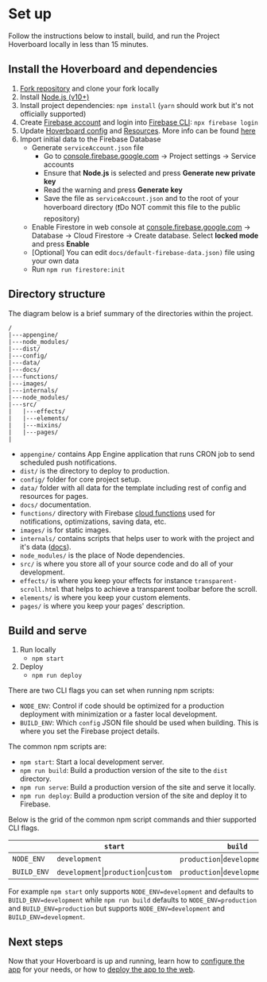 # Set up

Follow the instructions below to install, build, and run the
Project Hoverboard locally in less than 15 minutes.

## Install the Hoverboard and dependencies

1. [Fork repository](https://github.com/gdg-x/hoverboard/fork) and clone your fork locally
1. Install [Node.js (v10+)](https://nodejs.org/en/download/)
1. Install project dependencies: `npm install` (`yarn` should work but it's not officially supported)
1. Create [Firebase account](https://console.firebase.google.com) and login into [Firebase CLI](https://firebase.google.com/docs/cli/): `npx firebase login`
1. Update [Hoverboard config](/config) and [Resources](/data). More info can be found [here](01-configure-app.md)
1. Import initial data to the Firebase Database
   - Generate `serviceAccount.json` file
     - Go to [console.firebase.google.com](https://console.firebase.google.com) -> Project settings -> Service accounts
     - Ensure that **Node.js** is selected and press **Generate new private key**
     - Read the warning and press **Generate key**
     - Save the file as `serviceAccount.json` and to the root of your hoverboard directory (❗Do NOT commit this file to the public repository)
   - Enable Firestore in web console at [console.firebase.google.com](https://console.firebase.google.com) -> Database -> Cloud Firestore -> Create database. Select **locked mode** and press **Enable**
   - [Optional] You can edit `docs/default-firebase-data.json)` file using your own data
   - Run `npm run firestore:init`

## Directory structure

The diagram below is a brief summary of the directories within the project.

    /
    |---appengine/
    |---node_modules/
    |---dist/
    |---config/
    |---data/
    |---docs/
    |---functions/
    |---images/
    |---internals/
    |---node_modules/
    |---src/
    |   |---effects/
    |   |---elements/
    |   |---mixins/
    |   |---pages/
    |

- `appengine/` contains App Engine application that runs CRON job to send scheduled push notifications.
- `dist/` is the directory to deploy to production.
- `config/` folder for core project setup.
- `data/` folder with all data for the template including rest of config and resources for pages.
- `docs/` documentation.
- `functions/` directory with Firebase [cloud functions](https://firebase.google.com/docs/functions/) used for notifications, optimizations, saving data, etc.
- `images/` is for static images.
- `internals/` contains scripts that helps user to work with the project and it's data ([docs](./firebase-utils.md)).
- `node_modules/` is the place of Node dependencies.
- `src/` is where you store all of your source code and do all of your development.
- `effects/` is where you keep your effects for instance `transparent-scroll.html` that helps to achieve a transparent toolbar before the scroll.
- `elements/` is where you keep your custom elements.
- `pages/` is where you keep your pages' description.

## Build and serve

1. Run locally
   - `npm start`
1. Deploy
   - `npm run deploy`

There are two CLI flags you can set when running npm scripts:

- `NODE_ENV`: Control if code should be optimized for a production deployment with minimization or a faster local development.
- `BUILD_ENV`: Which `config` JSON file should be used when building. This is where you set the Firebase project details.

The common npm scripts are:

- `npm start`: Start a local development server.
- `npm run build`: Build a production version of the site to the `dist` directory.
- `npm run serve`: Build a production version of the site and serve it locally.
- `npm run deploy`: Build a production version of the site and deploy it to Firebase.

Below is the grid of the common npm script commands and thier supported CLI flags.

|             | `start`                               | `build`                               | `serve`                               | `deploy`                              |
| ----------- | ------------------------------------- | ------------------------------------- | ------------------------------------- | ------------------------------------- |
| `NODE_ENV`  | `development`                         | `production`\|`development`           | `production`\|`development`           | `production`                          |
| `BUILD_ENV` | `development`\|`production`\|`custom` | `production`\|`development`\|`custom` | `production`\|`development`\|`custom` | `production`\|`development`\|`custom` |

For example `npm start` only supports `NODE_ENV=development` and defaults to `BUILD_ENV=development` while `npm run build` defaults to `NODE_ENV=production` and `BUILD_ENV=production` but supports `NODE_ENV=development` and `BUILD_ENV=development`.

## Next steps

Now that your Hoverboard is up and running, learn how to
[configure the app](01-configure-app.md) for your needs, or how to [deploy the app to the web](04-deploy.md).
